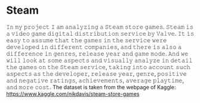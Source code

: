 # Steam
𝙸𝚗 𝚖𝚢 𝚙𝚛𝚘𝚓𝚎𝚌𝚝 𝙸 𝚊𝚖 𝚊𝚗𝚊𝚕𝚢𝚣𝚒𝚗𝚐 𝚊 𝚂𝚝𝚎𝚊𝚖 𝚜𝚝𝚘𝚛𝚎 𝚐𝚊𝚖𝚎𝚜.  𝚂𝚝𝚎𝚊𝚖 𝚒𝚜 𝚊 𝚟𝚒𝚍𝚎𝚘 𝚐𝚊𝚖𝚎 𝚍𝚒𝚐𝚒𝚝𝚊𝚕 𝚍𝚒𝚜𝚝𝚛𝚒𝚋𝚞𝚝𝚒𝚘𝚗 𝚜𝚎𝚛𝚟𝚒𝚌𝚎 𝚋𝚢 𝚅𝚊𝚕𝚟𝚎.   𝙸𝚝 𝚒𝚜 𝚎𝚊𝚜𝚢 𝚝𝚘 𝚊𝚜𝚜𝚞𝚖𝚎 𝚝𝚑𝚊𝚝 𝚝𝚑𝚎 𝚐𝚊𝚖𝚎𝚜 𝚒𝚗 𝚝𝚑𝚎 𝚜𝚎𝚛𝚟𝚒𝚌𝚎 𝚠𝚎𝚛𝚎 𝚍𝚎𝚟𝚎𝚕𝚘𝚙𝚎𝚍 𝚒𝚗 𝚍𝚒𝚏𝚏𝚎𝚛𝚎𝚗𝚝 𝚌𝚘𝚖𝚙𝚊𝚗𝚒𝚎𝚜, 𝚊𝚗𝚍 𝚝𝚑𝚎𝚛𝚎 𝚒𝚜 𝚊𝚕𝚜𝚘 𝚊 𝚍𝚒𝚏𝚏𝚎𝚛𝚎𝚗𝚌𝚎 𝚒𝚗 𝚐𝚎𝚗𝚛𝚎𝚜, 𝚛𝚎𝚕𝚎𝚊𝚜𝚎 𝚢𝚎𝚊𝚛 𝚊𝚗𝚍 𝚐𝚊𝚖𝚎 𝚖𝚘𝚍𝚎. 𝙰𝚗𝚍 𝚠𝚎 𝚠𝚒𝚕𝚕 𝚕𝚘𝚘𝚔 𝚊𝚝 𝚜𝚘𝚖𝚎 𝚊𝚜𝚙𝚎𝚌𝚝𝚜 𝚊𝚗𝚍 𝚟𝚒𝚜𝚞𝚊𝚕𝚕𝚢 𝚊𝚗𝚊𝚕𝚢𝚣𝚎 𝚒𝚗 𝚍𝚎𝚝𝚊𝚒𝚕 𝚝𝚑𝚎 𝚐𝚊𝚖𝚎𝚜 𝚘𝚗 𝚝𝚑𝚎 𝚂𝚝𝚎𝚊𝚖 𝚜𝚎𝚛𝚟𝚒𝚌𝚎, 𝚝𝚊𝚔𝚒𝚗𝚐 𝚒𝚗𝚝𝚘 𝚊𝚌𝚌𝚘𝚞𝚗𝚝 𝚜𝚞𝚌𝚑 𝚊𝚜𝚙𝚎𝚌𝚝𝚜 𝚊𝚜 𝚝𝚑𝚎 𝚍𝚎𝚟𝚎𝚕𝚘𝚙𝚎𝚛, 𝚛𝚎𝚕𝚎𝚊𝚜𝚎 𝚢𝚎𝚊𝚛, 𝚐𝚎𝚗𝚛𝚎, 𝚙𝚘𝚜𝚒𝚝𝚒𝚟𝚎 𝚊𝚗𝚍 𝚗𝚎𝚐𝚊𝚝𝚒𝚟𝚎 𝚛𝚊𝚝𝚒𝚗𝚐𝚜, 𝚊𝚌𝚑𝚒𝚎𝚟𝚎𝚖𝚎𝚗𝚝𝚜, 𝚊𝚟𝚎𝚛𝚊𝚐𝚎 𝚙𝚕𝚊𝚢𝚝𝚒𝚖𝚎, 𝚊𝚗𝚍 𝚖𝚘𝚛𝚎 𝚌𝚘𝚜𝚝.  The dataset is taken from the webpage of Kaggle: https://www.kaggle.com/nikdavis/steam-store-games
